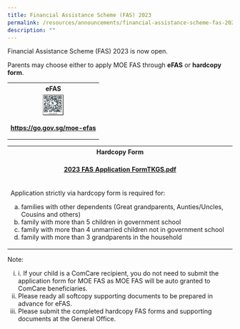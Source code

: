 ```yaml
---
title: Financial Assistance Scheme (FAS) 2023
permalink: /resources/announcements/financial-assistance-scheme-fas-2023/
description: ""
---
```

<p>Financial Assistance Scheme (FAS) 2023 is now open.</p>
<p>Parents may choose either to apply MOE FAS through&nbsp;<strong>eFAS</strong>&nbsp;or&nbsp;<strong>hardcopy form</strong>.</p>
<table class="iveo_table ives_tab_green ive_eobj_center" style="margin-left: auto; margin-right: auto;">
<tbody>
<tr>
<th style="text-align: center;">eFAS</th>
</tr>
<tr>
<td><img class="ive_eobj_center" style="display: block; margin-left: auto; margin-right: auto; width: 25%;" src="/images/fas.jpg"></td>
</tr>
<tr>
<td>
<p style="text-align: center;"><a href="https://go.gov.sg/moe-efas" target="_blank" rel="noopener"><strong>https://go.gov.sg/moe-efas</strong></a></p>
</td>
</tr>
</tbody>
</table>
<table style="margin-left: auto; margin-right: auto;">
<tbody>
<tr>
<th style="text-align: center;">Hardcopy Form</th>
</tr>
<tr>
<td style="text-align: center;"><strong><br><a href="/files/2023%20FAS%20Application%20FormTKGS.pdf">2023 FAS Application FormTKGS.pdf</a></strong><br><br></td>
</tr>
<tr>
<td>
<p>Application strictly via hardcopy form is required for:</p>
<ol style="list-style-type: lower-alpha;">
<li>families with other dependents (Great grandparents, Aunties/Uncles, Cousins and others)</li>
<li>family with more than 5 children in government school</li>
<li>family with more than 4 unmarried children not in government school</li>
<li>family with more than 3 grandparents in the household</li>
</ol>
</td>
</tr>
</tbody>
</table>
<p>Note:</p>
<ol style="list-style-type: lower-roman;">
<li>i. If your child is a ComCare recipient, you do not need to submit the application form for MOE FAS as MOE FAS will be auto granted to ComCare beneficiaries.</li>
<li>Please ready all softcopy supporting documents to be prepared in advance for eFAS.&nbsp;</li>
<li>Please submit the completed hardcopy FAS forms and supporting documents at the General Office.</li>
</ol>